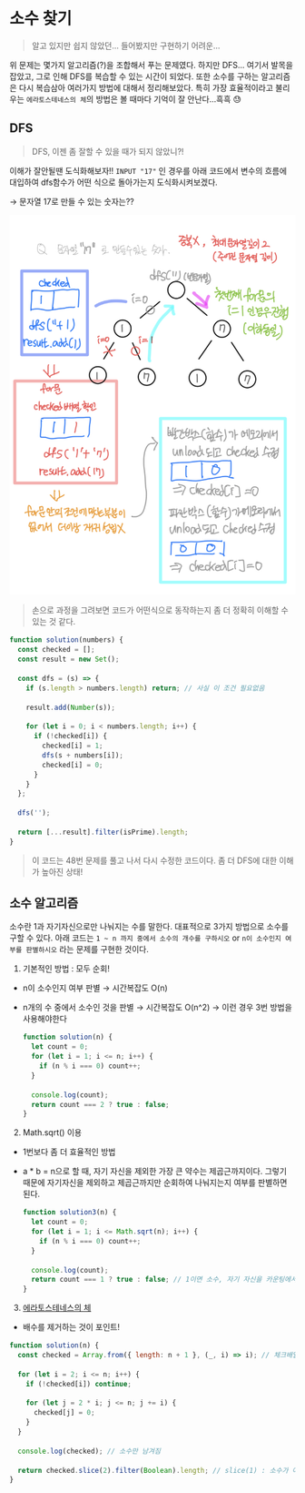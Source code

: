 # 소수 찾기

> 알고 있지만 쉽지 않았던... 들어봤지만 구현하기 어려운...

위 문제는 몇가지 알고리즘(?)을 조합해서 푸는 문제였다. 하지만 DFS... 여기서 발목을 잡았고, 그로 인해 DFS를 복습할 수 있는 시간이 되었다. 또한 소수를 구하는 알고리즘은 다시 복습삼아 여러가지 방법에 대해서 정리해보았다. 특히 가장 효율적이라고 불리우는 `에라토스테네스의 체`의 방법은 볼 때마다 기억이 잘 안난다...흑흑 😓

## DFS

> DFS, 이젠 좀 잘할 수 있을 때가 되지 않았니?!

이해가 잘안될땐 도식화해보자!! `INPUT "17"` 인 경우를 아래 코드에서 변수의 흐름에 대입하여 dfs함수가 어떤 식으로 돌아가는지 도식화시켜보겠다.

→ 문자열 17로 만들 수 있는 숫자는??

![도식화](/screenshots/pg200-47.jpeg)

> 손으로 과정을 그려보면 코드가 어떤식으로 동작하는지 좀 더 정확히 이해할 수 있는 것 같다.

```js
function solution(numbers) {
  const checked = [];
  const result = new Set();

  const dfs = (s) => {
    if (s.length > numbers.length) return; // 사실 이 조건 필요없음

    result.add(Number(s));

    for (let i = 0; i < numbers.length; i++) {
      if (!checked[i]) {
        checked[i] = 1;
        dfs(s + numbers[i]);
        checked[i] = 0;
      }
    }
  };

  dfs('');

  return [...result].filter(isPrime).length;
}
```

> 이 코드는 48번 문제를 풀고 나서 다시 수정한 코드이다. 좀 더 DFS에 대한 이해가 높아진 상태!

## 소수 알고리즘

소수란 1과 자기자신으로만 나눠지는 수를 말한다. 대표적으로 3가지 방법으로 소수를 구할 수 있다. 아래 코드는 `1 ~ n 까지 중에서 소수의 개수를 구하시오` or `n이 소수인지 여부를 판별하시오` 라는 문제를 구현한 것이다.

1. 기본적인 방법 : 모두 순회!

- n이 소수인지 여부 판별 → 시간복잡도 O(n)
- n개의 수 중에서 소수인 것을 판별 → 시간복잡도 O(n^2) → 이런 경우 3번 방법을 사용해야한다

  ```js
  function solution(n) {
    let count = 0;
    for (let i = 1; i <= n; i++) {
      if (n % i === 0) count++;
    }

    console.log(count);
    return count === 2 ? true : false;
  }
  ```

2. Math.sqrt() 이용

- 1번보다 좀 더 효율적인 방법
- a \* b = n으로 할 때, 자기 자신을 제외한 가장 큰 약수는 제곱근까지이다. 그렇기 때문에 자기자신을 제외하고 제곱근까지만 순회하여 나눠지는지 여부를 판별하면 된다.

  ```js
  function solution3(n) {
    let count = 0;
    for (let i = 1; i <= Math.sqrt(n); i++) {
      if (n % i === 0) count++;
    }

    console.log(count);
    return count === 1 ? true : false; // 1이면 소수, 자기 자신을 카운팅에서 제외
  }
  ```

3. [에라토스테네스의 체](https://namu.wiki/w/%EC%97%90%EB%9D%BC%ED%86%A0%EC%8A%A4%ED%85%8C%EB%84%A4%EC%8A%A4%EC%9D%98%20%EC%B2%B4)

- 배수를 제거하는 것이 포인트!

```js
function solution(n) {
  const checked = Array.from({ length: n + 1 }, (_, i) => i); // 체크배열

  for (let i = 2; i <= n; i++) {
    if (!checked[i]) continue;

    for (let j = 2 * i; j <= n; j += i) {
      checked[j] = 0;
    }
  }

  console.log(checked); // 소수만 남겨짐

  return checked.slice(2).filter(Boolean).length; // slice(1) : 소수가 아닌 수인 1 제외 / 소수가 아닌 곳(0으로 체크된 부분) 제외
}
```
